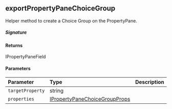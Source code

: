 ## exportPropertyPaneChoiceGroup

Helper method to create a Choice Group on the PropertyPane.

##### Signature

#### Returns
IPropertyPaneField<IPropertyPaneChoiceGroupProps>

#### Parameters


| Parameter	   | Type    | Description |
|:-------------|:---------------|:------------|
| `targetProperty`    | string |  |
| `properties`    | [IPropertyPaneChoiceGroupProps](IPropertyPaneChoiceGroupProps.md) |  |

